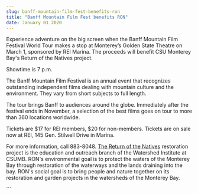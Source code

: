 ```yaml
---
slug: banff-mountain-film-fest-benefits-ron
title: "Banff Mountain Film Fest benefits RON"
date: January 01 2020
---
```


 
<p>
  Experience adventure on the big screen when the Banff Mountain Film Festival
  World Tour makes a stop at Monterey’s Golden State Theatre on March 1,
  sponsored by REI Marina. The proceeds will benefit CSU Monterey Bay's Return
  of the Natives project.
</p>
<p>Showtime is 7 p.m.</p>
<p>
  The Banff Mountain Film Festival is an annual event that recognizes
  outstanding independent films dealing with mountain culture and the
  environment. They vary from short subjects to full length.
</p>
<p>
  The tour brings Banff to audiences around the globe. Immediately after the
  festival ends in November, a selection of the best films goes on tour to more
  than 360 locations worldwide.
</p>
<p>
  Tickets are $17 for REI members, $20 for non&#45;members. Tickets are on sale
  now at REI, 145 Gen. Stilwell Drive in Marina.
</p>
<p>
  For more information, call 883&#45;8048.
  <a href="https://csumb.edu/ron">The Return of the Natives</a> restoration
  project is the education and outreach branch of the Watershed Institute at
  CSUMB. RON's environmental goal is to protect the waters of the Monterey Bay
  through restoration of the waterways and the lands draining into the bay.
  RON's social goal is to bring people and nature together on its restoration
  and garden projects in the watersheds of the Monterey Bay.
</p>
```
